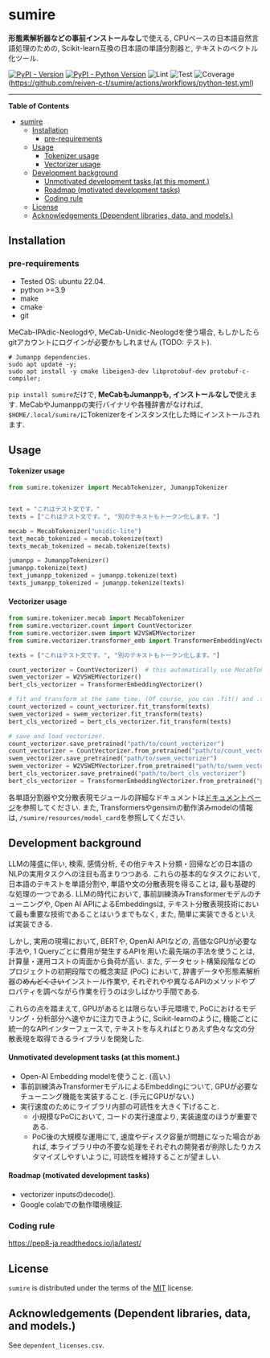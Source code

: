 # sumire

**形態素解析器などの事前インストールなし**で使える, 
CPUベースの日本語自然言語処理のための,
Scikit-learn互換の日本語の単語分割器と, テキストのベクトル化ツール.

[![PyPI - Version](https://img.shields.io/pypi/v/sumire.svg)](https://pypi.org/project/sumire)
[![PyPI - Python Version](https://img.shields.io/pypi/pyversions/sumire.svg)](https://pypi.org/project/sumire)
![Lint](https://github.com/reiven-c-t/sumire/actions/workflows/python-lint.yml/badge.svg)
![Test](https://github.com/reiven-c-t/sumire/actions/workflows/python-test.yml/badge.svg)
![Coverage](https://img.shields.io/endpoint?url=https://gist.githubusercontent.com/reiven-c-t/4300c0ff006aab09e6733925efbbf517/raw/3316d071e93ee9de175dc83086870cbd082c0b65/gistfile1.txt)(https://github.com/reiven-c-t/sumire/actions/workflows/python-test.yml)

-----

**Table of Contents**

- [sumire](#sumire)
  * [Installation](#installation)
    + [pre-requirements](#pre-requirements)
  * [Usage](#usage)
      - [Tokenizer usage](#tokenizer-usage)
      - [Vectorizer usage](#vectorizer-usage)
  * [Development background](#development-background)
      - [Unmotivated development tasks (at this moment.)](#unmotivated-development-tasks-at-this-moment)
      - [Roadmap (motivated development tasks)](#roadmap-motivated-development-tasks)
    + [Coding rule](#coding-rule)
  * [License](#license)
  * [Acknowledgements (Dependent libraries, data, and models.)](#acknowledgements-dependent-libraries-data-and-models)

## Installation

### pre-requirements

- Tested OS: ubuntu 22.04.
- python >=3.9
- make
- cmake
- git 

MeCab-IPAdic-Neologdや, MeCab-Unidic-Neologdを使う場合, もしかしたらgitアカウントにログインが必要かもしれません (TODO: テスト).

```shell
# Jumanpp dependencies.
sudo apt update -y;
sudo apt install -y cmake libeigen3-dev libprotobuf-dev protobuf-c-compiler;
```

`pip install sumire`だけで, **MeCabもJumanppも, インストールなしで**使えます.
MeCabやJumanppの実行バイナリや各種辞書がなければ, `$HOME/.local/sumire/`にTokenizerをインスタンス化した時にインストールされます.

## Usage

#### Tokenizer usage

```python
from sumire.tokenizer import MecabTokenizer, JumanppTokenizer


text = "これはテスト文です。" 
texts = ["これはテスト文です。", "別のテキストもトークン化します。"]

mecab = MecabTokenizer("unidic-lite")
text_mecab_tokenized = mecab.tokenize(text)
texts_mecab_tokenized = mecab.tokenize(texts)

jumanpp = JumanppTokenizer()
jumanpp.tokenize(text)
text_jumanpp_tokenized = jumanpp.tokenize(text)
texts_jumanpp_tokenized = jumanpp.tokenize(texts)
```

#### Vectorizer usage

```python
from sumire.tokenizer.mecab import MecabTokenizer
from sumire.vectorizer.count import CountVectorizer
from sumire.vectorizer.swem import W2VSWEMVectorizer
from sumire.vectorizer.transformer_emb import TransformerEmbeddingVectorizer

texts = ["これはテスト文です。", "別のテキストもトークン化します。"]

count_vectorizer = CountVectorizer()  # this automatically use MecabTokenizer()
swem_vectorizer = W2VSWEMVectorizer()
bert_cls_vectorizer = TransformerEmbeddingVectorizer()

# fit and transform at the same time. (Of course, you can .fit() and .transform() separately!)
count_vectorized = count_vectorizer.fit_transform(texts)
swem_vectorized = swem_vectorizer.fit_transform(texts)
bert_cls_vectorized = bert_cls_vectorizer.fit_transform(texts)

# save and load vectorizer.
count_vectorizer.save_pretrained("path/to/count_vectorizer")
count_vectorizer = CountVectorizer.from_pretrained("path/to/count_vectorizer")
swem_vectorizer.save_pretrained("path/to/swem_vectorizer")
swem_vectorizer = W2VSWEMVectorizer.from_pretrained("path/to/swem_vectorizer")
bert_cls_vectorizer.save_pretrained("path/to/bert_cls_vectorizer")
bert_cls_vectorizer = TransformerEmbeddingVectorizer.from_pretrained("path/to/beert_cls_vectorizer")
```

各単語分割器や文分散表現モジュールの詳細なドキュメントは[ドキュメントページ](https://reiven-c-t.github.io/sumire/)を参照してください.
また, Transformersやgensimの動作済みmodelの情報は, `/sumire/resources/model_card`を参照してください.


## Development background

LLMの隆盛に伴い, 検索, 感情分析, その他テキスト分類・回帰などの日本語のNLPの実用タスクへの注目も高まりつつある.
これらの基本的なタスクにおいて, 日本語のテキストを単語分割や, 単語や文の分散表現を得ることは, 最も基礎的な処理の一つである.
LLMの時代において, 事前訓練済みTransformerモデルのチューニングや, Open AI APIによるEmbeddingsは,
テキスト分散表現技術において最も重要な技術であることはいうまでもなく, また, 簡単に実装できるといえば実装できる. 

しかし, 実用の現場において, BERTや, OpenAI APIなどの, 
高価なGPUが必要な手法や, 1 Queryごとに費用が発生するAPIを用いた最先端の手法を使うことは, 計算量・運用コストの両面から負荷が高い.
また, データセット構築段階などのプロジェクトの初期段階での概念実証 (PoC) において, 
辞書データや形態素解析器の~~めんどくさい~~インストール作業や,
それぞれやや異なるAPIのメソッドやプロパティを調べながら作業を行うのは少しばかり手間である.

これらの点を踏まえて, GPUがあるとは限らない手元環境で, 
PoCにおけるモデリング・分析部分へ速やかに注力できように,
Scikit-learnのように, 機能ごとに統一的なAPIインターフェースで, 
テキストを与えればとりあえず色々な文の分散表現を取得できるライブラリを開発した.

#### Unmotivated development tasks (at this moment.)

- Open-AI Embedding modelを使うこと. (高い.)
- 事前訓練済みTransformerモデルによるEmbeddingについて, GPUが必要なチューニング機能を実装すること. (手元にGPUがない.)
- 実行速度のためにライブラリ内部の可読性を大きく下げること. 
  - 小規模なPoCにおいて, コードの実行速度より, 実装速度のほうが重要である.
  - PoC後の大規模な運用にて, 速度やディスク容量が問題になった場合があれば, 
    本ライブラリ中の不要な処理をそれぞれの開発者が削除したりカスタマイズしやすいように, 可読性を維持することが望ましい.


#### Roadmap (motivated development tasks)

- vectorizer inputsのdecode().
- Google colabでの動作環境検証.

### Coding rule

<https://pep8-ja.readthedocs.io/ja/latest/>


## License

`sumire` is distributed under the terms of the [MIT](https://spdx.org/licenses/MIT.html) license.


## Acknowledgements (Dependent libraries, data, and models.)

See `dependent_licenses.csv`.
